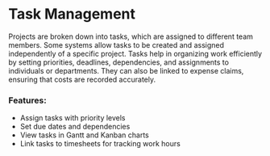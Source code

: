 # Task Management  

Projects are broken down into tasks, which are assigned to different team members. Some systems allow tasks to be created and assigned independently of a specific project. Tasks help in organizing work efficiently by setting priorities, deadlines, dependencies, and assignments to individuals or departments. They can also be linked to expense claims, ensuring that costs are recorded accurately.
 

### Features:  
- Assign tasks with priority levels  
- Set due dates and dependencies  
- View tasks in Gantt and Kanban charts  
- Link tasks to timesheets for tracking work hours  
